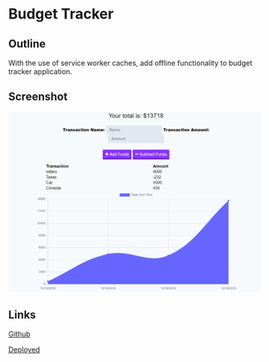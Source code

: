 # Budget Tracker

## Outline

With the use of service worker caches, add offline functionality to budget tracker application.

## Screenshot

   ![Output](./budget.png)

## Links

[Github](https://github.com/adam-lowe/12-Off-On-Line-Budget-Tracker)

[Deployed](https://mysterious-hamlet-03181.herokuapp.com/)
